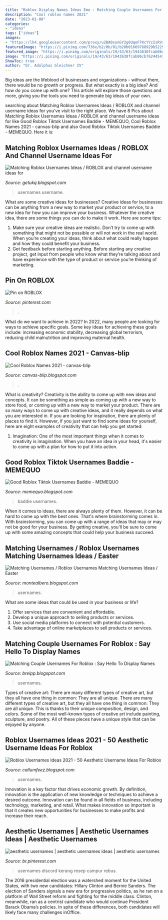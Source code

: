 ```yaml
---
title: "Roblox Display Names Ideas Emo : Matching Couple Usernames For Roblox : Say Hello To Display Names"
description: "Cool roblox names 2021"
date: "2023-01-08"
categories:
- "ideas"
tags: ["ideas"]
images:
- "https://lh4.googleusercontent.com/proxy/u2BA0sonGY2g6UqeF7KcYYzIsRVrp36bFZ2_99O2rfLp_Dkv632YpHB5dsjkuv5p8k_mBP5oelTafSxzgOa5bkYxDUvjRbAV83fOQBfagXK0ZFPOzcXmGoFii4rqxCBQmyL7VKEejqyhOCot9C4wSg=w1200-h630-p-k-no-nu"
featuredImage: "https://i.pinimg.com/736x/b2/0b/01/b20b01669768929b5229e08cf1bd984e.jpg"
featured_image: "https://i.pinimg.com/originals/19/43/63/1943630fcab06cb76244541b62254dae.jpg"
image: "https://i.pinimg.com/originals/19/43/63/1943630fcab06cb76244541b62254dae.jpg"
ShowToc: true
author: "Dr. Adolphus Gleichner IV"
---
```



Big ideas are the lifeblood of businesses and organizations - without them, there would be no growth or progress. But what exactly is a big idea? And how do you come up with one? This article will explore those questions and more, giving you the tools you need to generate big ideas of your own.

	

		
searching about Matching Roblox Usernames Ideas / ROBLOX and channel username ideas for you've visit to the right place. We have 8 Pics about Matching Roblox Usernames Ideas / ROBLOX and channel username ideas for like Good Roblox Tiktok Usernames Baddie - MEMEQUO, Cool Roblox Names 2021 - canvas-blip and also Good Roblox Tiktok Usernames Baddie - MEMEQUO. Here it is:
		
    
## Matching Roblox Usernames Ideas / ROBLOX And Channel Username Ideas For

<img loading=lazy src="https://i.ytimg.com/vi/IWbjBbZYXA0/maxresdefault.jpg" onerror="this.onerror=null;this.src='https://tse4.mm.bing.net/th?id=OIP.sjPL8vnyIJbFtW5ImlEevAHaEK&amp;pid=15.1';" alt="Matching Roblox Usernames Ideas / ROBLOX and channel username ideas for">

_Source: getukq.blogspot.com_

>usernames username. 

	

What are some creative ideas for businesses?
Creative ideas for businesses can be anything from a new way to market your product or service, to a new idea for how you can improve your business. Whatever the creative idea, there are some things you can do to make it work. Here are some tips: 
1. Make sure your creative ideas are realistic. Don’t try to come up with something that might not be possible or will not work in the real world. When you’re creating your ideas, think about what could really happen and how they could benefit your business. 
2. Get feedback before starting anything. Before starting any creative project, get input from people who know what they’re talking about and have experience with the type of product or service you’re thinking of marketing.

    
## Pin On ROBLOX

<img loading=lazy src="https://i.pinimg.com/736x/b2/0b/01/b20b01669768929b5229e08cf1bd984e.jpg" onerror="this.onerror=null;this.src='https://tse3.mm.bing.net/th?id=OIP.paoBPLgWfFd0KRe9gI_R3QHaEK&amp;pid=15.1';" alt="Pin on ROBLOX">

_Source: pinterest.com_

>. 

	

What do we want to achieve in 2022?
In 2022, many people are looking for ways to achieve specific goals. Some key ideas for achieving these goals include: increasing economic stability, decreasing global terrorism, reducing child malnutrition and improving maternal health.

    
## Cool Roblox Names 2021 - Canvas-blip

<img loading=lazy src="https://lh5.googleusercontent.com/proxy/vT5TPnhgfZUsGGoFqClqZfZQlwOgNHK5PDoEFNai7wZH83lfzjWDOSo2Os0Lu7iiv9xvYy0hGmE=w1200-h630-p-k-no-nu" onerror="this.onerror=null;this.src='https://tse4.mm.bing.net/th?id=OIP.93ODor2yKvKYHXMD85i22QHaD4&amp;pid=15.1';" alt="Cool Roblox Names 2021 - canvas-blip">

_Source: canvas-blip.blogspot.com_

>. 

	

What is creativity?
Creativity is the ability to come up with new ideas and concepts. It can be something as simple as coming up with a new way to store food, or coming up with a new way to market your product. There are so many ways to come up with creative ideas, and it really depends on what you are interested in. If you are looking for inspiration, there are plenty of places to find it. However, if you just want to find some ideas for yourself, here are eight examples of creativity that can help you get started: 
1) Imagination: One of the most important things when it comes to creativity is imagination. When you have an idea in your head, it's easier to come up with a plan for how to put it into action.

    
## Good Roblox Tiktok Usernames Baddie - MEMEQUO

<img loading=lazy src="https://i.pinimg.com/originals/19/43/63/1943630fcab06cb76244541b62254dae.jpg" onerror="this.onerror=null;this.src='https://tse3.mm.bing.net/th?id=OIP.Sw2MFNXh-pUhHzNRkJiWAQHaJS&amp;pid=15.1';" alt="Good Roblox Tiktok Usernames Baddie - MEMEQUO">

_Source: memequo.blogspot.com_

>baddie usernames. 

	

When it comes to ideas, there are always plenty of them. However, it can be hard to come up with the best ones. That's where brainstorming comes in. With brainstorming, you can come up with a range of ideas that may or may not be good for your business. By getting creative, you'll be sure to come up with some amazing concepts that could help your business succeed.

    
## Matching Usernames / Roblox Usernames Matching Usernames Ideas / Easter

<img loading=lazy src="https://lh6.googleusercontent.com/proxy/a4EgkzdkZCrmIaTIQpLBNr9oo9fc1IiFMIKnnfzqW6OXgstDJ9N62bDRJD_Sa_7qRj7AEvEZqQr5CroWo9AFEKK4MZ0X9Eqv81TUXE8AzMNeUANMXQ0BAawP1A=w1200-h630-p-k-no-nu" onerror="this.onerror=null;this.src='https://tse1.mm.bing.net/th?id=OIP.1Vf3978HgeJxmZMZi3qV0AHaH1&amp;pid=15.1';" alt="Matching Usernames / Roblox Usernames Matching Usernames Ideas / Easter">

_Source: montealbero.blogspot.com_

>usernames. 

	

What are some ideas that could be used in your business or life?
1. Offer services that are convenient and affordable.
2. Develop a unique approach to selling products or services.
3. Use social media platforms to connect with potential customers. 
4. Take advantage of online marketplaces to sell products or services.

    
## Matching Couple Usernames For Roblox : Say Hello To Display Names

<img loading=lazy src="https://lh4.googleusercontent.com/proxy/u2BA0sonGY2g6UqeF7KcYYzIsRVrp36bFZ2_99O2rfLp_Dkv632YpHB5dsjkuv5p8k_mBP5oelTafSxzgOa5bkYxDUvjRbAV83fOQBfagXK0ZFPOzcXmGoFii4rqxCBQmyL7VKEejqyhOCot9C4wSg=w1200-h630-p-k-no-nu" onerror="this.onerror=null;this.src='https://tse4.mm.bing.net/th?id=OIP.LUiEE4bicLDFhAKNjZLKBwHaD4&amp;pid=15.1';" alt="Matching Couple Usernames For Roblox : Say Hello To Display Names">

_Source: breipp.blogspot.com_

>usernames. 

	

Types of creative art: There are many different types of creative art, but they all have one thing in common: They are all unique.
There are many different types of creative art, but they all have one thing in common: They are all unique. This is thanks to their unique composition, design, and colors. Some of the most well-known types of creative art include painting, sculpture, and poetry. All of these pieces have a unique style that can be enjoyed by anyone.

    
## Roblox Usernames Ideas 2021 - 50 Aesthetic Username Ideas For Roblox

<img loading=lazy src="https://lh5.googleusercontent.com/proxy/YQzrS90FG3PAq1g3XkrKdQHByxhYwZbxNPCZKHRliSLmwxygJN0Bx8wuaWJyRsRA8zlu6vjo9iN_Jste0EglZqb06uAi6biNr60eRyhEBsObuA=w1200-h630-p-k-no-nu" onerror="this.onerror=null;this.src='https://tse4.mm.bing.net/th?id=OIP.w-cSeBlDWBc9hGT_rGbTpwHaD4&amp;pid=15.1';" alt="Roblox Usernames Ideas 2021 - 50 Aesthetic Username Ideas For Roblox">

_Source: callumfeez.blogspot.com_

>usernames. 

	

Innovation is a key factor that drives economic growth. By definition, innovation is the application of new knowledge or techniques to achieve a desired outcome. Innovation can be found in all fields of business, including technology, marketing, and retail. What makes innovation so important is that it creates new opportunities for businesses to make profits and increase their reach.

    
## Aesthetic Usernames | Aesthetic Usernames Ideas | Aesthetic Usernames

<img loading=lazy src="https://i.pinimg.com/originals/27/67/31/2767318aa632bcb57e1485eec69fcf75.jpg" onerror="this.onerror=null;this.src='https://tse4.mm.bing.net/th?id=OIP.4q-P1HoMV5MEQyu_UETddwHaEK&amp;pid=15.1';" alt="aesthetic usernames | aesthetic usernames ideas | aesthetic usernames">

_Source: br.pinterest.com_

>usernames discord kerang resep campur rebus. 

	

The 2016 presidential election was a watershed moment for the United States, with two new candidates: Hillary Clinton and Bernie Sanders. The election of Sanders signals a new era for progressive politics, as he ran on a platform of Wall Street reform and fighting for the middle class. Clinton, meanwhile, ran as a centrist candidate who would continue President Barack Obama’s policies. In spite of these differences, both candidates will likely face many challenges inOffice.

